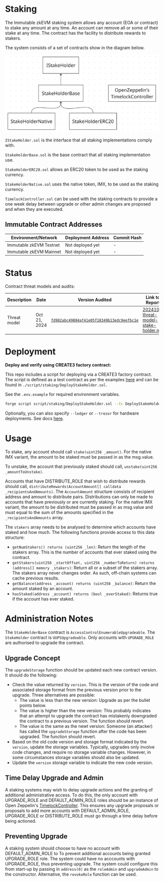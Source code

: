 # Staking

The Immutable zkEVM staking system allows any account (EOA or contract) to stake any amount at any time. An account can remove all or some of their stake at any time. The contract has the facility to distribute rewards to stakers.

The system consists of a set of contracts show in the diagram below.

![Staking System](./staking.png)

`IStakeHolder.sol` is the interface that all staking implementations comply with.

`StakeHolderBase.sol` is the base contract that all staking implementation use.

`StakeHolderERC20.sol` allows an ERC20 token to be used as the staking currency.

`StakeHolderNative.sol` uses the native token, IMX, to be used as the staking currency.

`TimelockController.sol` can be used with the staking contracts to provide a one week delay between upgrade or other admin changes are proposed and when they are executed.

## Immutable Contract Addresses

| Environment/Network      | Deployment Address | Commit Hash |
|--------------------------|--------------------|-------------|
| Immutable zkEVM Testnet  | Not deployed yet   |   -|
| Immutable zkEVM Mainnet  | Not deployed yet   |   -|

# Status

Contract threat models and audits:

| Description               | Date             |Version Audited  | Link to Report |
|---------------------------|------------------|-----------------|----------------|
| Threat model              | Oct 21, 2024     | [`fd982abc49884af41e05f18349b13edc9eefbc1e`](https://github.com/immutable/contracts/blob/fd982abc49884af41e05f18349b13edc9eefbc1e/contracts/staking/README.md) | [202410-threat-model-stake-holder.md](../../audits/staking/202410-threat-model-stake-holder.md)              |



# Deployment

**Deploy and verify using CREATE3 factory contract:**

This repo includes a script for deploying via a CREATE3 factory contract. The script is defined as a test contract as per the examples [here](https://book.getfoundry.sh/reference/forge/forge-script#examples) and can be found in `./script/staking/DeployStakeHolder.sol`.

See the `.env.example` for required environment variables.

```sh
forge script script/staking/DeployStakeHolder.sol --tc DeployStakeHolder --sig "deploy()" -vvv --rpc-url {rpc-url} --broadcast --verifier-url https://explorer.immutable.com/api --verifier blockscout --verify --gas-price 10000000000
```

Optionally, you can also specify `--ledger` or `--trezor` for hardware deployments. See docs [here](https://book.getfoundry.sh/reference/forge/forge-script#wallet-options---hardware-wallet).


# Usage

To stake, any account should call `stake(uint256 _amount)`. For the native IMX variant, the amount to be staked must be passed in as the msg.value.

To unstake, the account that previously staked should call, `unstake(uint256 _amountToUnstake)`.

Accounts that have DISTRIBUTE_ROLE that wish to distribute rewards should call, `distributeRewards(AccountAmount[] calldata _recipientsAndAmounts)`. The `AccountAmount` structure consists of recipient address and amount to distribute pairs. Distributions can only be made to accounts that have previously or are currently staking. For the native IMX variant, the amount to be distributed must be passed in as msg.value and must equal to the sum of the amounts specified in the `_recipientsAndAmounts` array.

The `stakers` array needs to be analysed to determine which accounts have staked and how much. The following functions provide access to this data structure:

* `getNumStakers() returns (uint256 _len)`: Return the length of the stakers array. This is the number of accounts that ever staked using the contract.
* `getStakers(uint256 _startOffset, uint256 _numberToReturn) returns (address[] memory _stakers)`: Return all or a subset of the stakers array. The stakers array never changes order. As such, off-chain systems can cache previous results.
* `getBalance(address _account) returns (uint256 _balance)`: Return the amount staked by an account.
* `hasStaked(address _account) returns (bool _everStaked)`: Returns true if the account has ever staked.

# Administration Notes

The `StakeHolderBase` contract is `AccessControlEnumerableUpgradeable`. The `StakeHolder` contract is `UUPSUpgradeable`. Only accounts with `UPGRADE_ROLE` are authorised to upgrade the contract.

## Upgrade Concept

The `upgradeStorage` function should be updated each new contract version. It should do the following:

* Check the value returned by `version`. This is the version of the code and associated storage format from the previous version prior to the upgrade. Three alternatives are possible:
  * The value is less than the new version: Upgrade as per the bullet points below.
  * The value is higher than the new version: This probably indicates that an attempt to upgrade the contract has mistakenly downgraded the contract to a previous version. The function should revert.
  * The value is the same as the newt version: Someone (an attacker) has called the `upgradeStorage` function after the code has been upgraded. The function should revert.
* Based on the old code version and storage format indicated by the `version`, update the storage variables. Typically, upgrades only involve code changes, and require no storage variable changes. However, in some circumstances storage variables should also be updated.
* Update the `version` storage variable to indicate the new code version.

## Time Delay Upgrade and Admin

A staking systems may wish to delay upgrade actions and the granting of additional administrative access. To do this, the only account with UPGRADE_ROLE and DEFAULT_ADMIN_ROLE roles should be an instance of Open Zeppelin's [TimelockController](https://github.com/OpenZeppelin/openzeppelin-contracts/blob/master/contracts/governance/TimelockController.sol). This ensures any upgrade proposals or proposals to add more accounts with DEFAULT_ADMIN_ROLE, UPGRADE_ROLE or DISTRIBUTE_ROLE must go through a time delay before being actioned.

## Preventing Upgrade

A staking system should choose to have no account with DEFAULT_ADMIN_ROLE to To prevent additional accounts being granted UPGRADE_ROLE role. The system could have no acccounts with UPGRADE_ROLE, thus preventing upgrade. The system could configure this from start-up by passing in `address(0)` as the `roleAdmin` and `upgradeAdmin` to the constructor. Alternative, the `revokeRole` function can be used.

